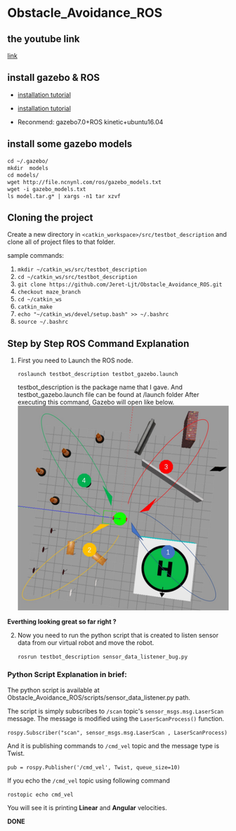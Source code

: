 # Obstacle_Avoidance_ROS

## the youtube link
[link](https://youtu.be/1BAeISIUO4o)

## install gazebo & ROS
 * [installation tutorial](http://gazebosim.org/tutorials?tut=install_ubuntu&cat=install)

 * [installation tutorial](http://wiki.ros.org/ROS/Installation)
 * Reconmend: gazebo7.0+ROS kinetic+ubuntu16.04

## install some gazebo models
```
cd ~/.gazebo/
mkdir  models
cd models/
wget http://file.ncnynl.com/ros/gazebo_models.txt
wget -i gazebo_models.txt
ls model.tar.g* | xargs -n1 tar xzvf   
```

## Cloning the project
   
   Create a new directory in ```<catkin_workspace>/src/testbot_description``` and clone all of project files to that folder. 
   
   sample commands:
   
   1. ```mkdir ~/catkin_ws/src/testbot_description```
   2. ```cd ~/catkin_ws/src/testbot_description```
   3. ```git clone https://github.com/Jeret-Ljt/Obstacle_Avoidance_ROS.git```
   4. ```checkout maze_branch```
   5. ```cd ~/catkin_ws```
   6. ```catkin_make```
   7. ```echo "~/catkin_ws/devel/setup.bash" >> ~/.bashrc```
   8. ```source ~/.bashrc```

## Step by Step ROS Command Explanation

1. First you need to Launch the ROS node.
   ```
   roslaunch testbot_description testbot_gazebo.launch
   ```

   testbot_description is the package name that I gave. And testbot_gazebo.launch file can be found at /launch folder
   After executing this command, Gazebo will open like below.
   ![alt text](https://github.com/Jeret-Ljt/Obstacle_Avoidance_ROS/blob/maze_branch/WechatIMG907.jpeg)

**Everthing looking great so far right ?** 

2. Now you need to run the python script that is created to listen sensor data from our virtual robot and move the robot.
   
   ```rosrun testbot_description sensor_data_listener_bug.py```
   

### Python Script Explanation in brief:
   
   The python script is available at Obstacle_Avoidance_ROS/scripts/sensor_data_listener.py path.
   
   The script is simply subscribes to ```/scan``` topic's ```sensor_msgs.msg.LaserScan``` message. The message is modified using    the ```LaserScanProcess()``` function.
   
   ```rospy.Subscriber("scan", sensor_msgs.msg.LaserScan , LaserScanProcess)```
   
   
   And it is publishing commands to ```/cmd_vel``` topic and the message type is Twist.
   
   ```pub = rospy.Publisher('/cmd_vel', Twist, queue_size=10)```
   
   If you echo the ```/cmd_vel``` topic using following command
   
   ```rostopic echo cmd_vel```
   
   You will see it is printing __Linear__ and __Angular__ velocities.
   
**DONE**

